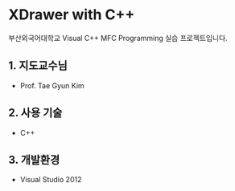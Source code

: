 # XDrawer with C++
부산외국어대학교 Visual C++ MFC Programming 실습 프로젝트입니다.

## 1. 지도교수님
 - Prof. Tae Gyun Kim

## 2. 사용 기술
 - C++

## 3. 개발환경
 - Visual Studio 2012
